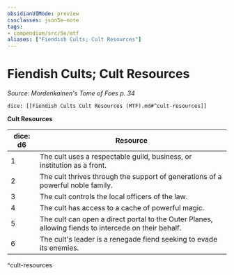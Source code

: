 ```yaml
---
obsidianUIMode: preview
cssclasses: json5e-note
tags:
- compendium/src/5e/mtf
aliases: ["Fiendish Cults; Cult Resources"]
---
```

# Fiendish Cults; Cult Resources
*Source: Mordenkainen's Tome of Foes p. 34* 

`dice: [[Fiendish Cults Cult Resources (MTF).md#^cult-resources]]`

**Cult Resources**

| dice: d6 | Resource |
|----------|----------|
| 1 | The cult uses a respectable guild, business, or institution as a front. |
| 2 | The cult thrives through the support of generations of a powerful noble family. |
| 3 | The cult controls the local officers of the law. |
| 4 | The cult has access to a cache of powerful magic. |
| 5 | The cult can open a direct portal to the Outer Planes, allowing fiends to intercede on their behalf. |
| 6 | The cult's leader is a renegade fiend seeking to evade its enemies. |
^cult-resources